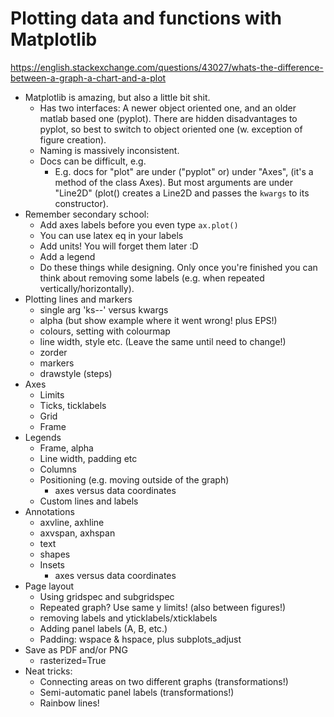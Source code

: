 # Plotting data and functions with Matplotlib


https://english.stackexchange.com/questions/43027/whats-the-difference-between-a-graph-a-chart-and-a-plot

- Matplotlib is amazing, but also a little bit shit.
  - Has two interfaces: A newer object oriented one, and an older matlab based
    one (pyplot). There are hidden disadvantages to pyplot, so best to switch
    to object oriented one (w. exception of figure creation).
  - Naming is massively inconsistent.
  - Docs can be difficult, e.g.
    - E.g. docs for "plot" are under ("pyplot" or) under "Axes", (it's a method
      of the class Axes). But most arguments are under "Line2D" (plot() creates
      a Line2D and passes the ``kwargs`` to its constructor).
- Remember secondary school:
  - Add axes labels before you even type `ax.plot()`
  - You can use latex eq in your labels
  - Add units! You will forget them later :D
  - Add a legend
  - Do these things while designing. Only once you're finished you can think
    about removing some labels (e.g. when repeated vertically/horizontally).
- Plotting lines and markers
  - single arg 'ks--' versus kwargs
  - alpha (but show example where it went wrong! plus EPS!)
  - colours, setting with colourmap
  - line width, style etc. (Leave the same until need to change!)
  - zorder
  - markers
  - drawstyle (steps)
- Axes
  - Limits
  - Ticks, ticklabels
  - Grid
  - Frame
- Legends
  - Frame, alpha
  - Line width, padding etc
  - Columns
  - Positioning (e.g. moving outside of the graph)
    - axes versus data coordinates
  - Custom lines and labels
- Annotations
  - axvline, axhline
  - axvspan, axhspan
  - text
  - shapes
  - Insets
    - axes versus data coordinates
- Page layout
  - Using gridspec and subgridspec
  - Repeated graph? Use same y limits! (also between figures!)
  - removing labels and yticklabels/xticklabels
  - Adding panel labels (A, B, etc.)
  - Padding: wspace & hspace, plus subplots_adjust
- Save as PDF and/or PNG
  - rasterized=True
- Neat tricks:
  - Connecting areas on two different graphs (transformations!)
  - Semi-automatic panel labels (transformations!)
  - Rainbow lines!
